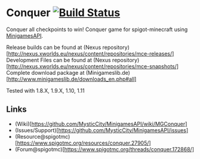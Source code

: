 Conquer [![Build Status](http://www.minigameslib.de/build.png?app=Conquer&major=1)](http://www.minigameslib.de/buildref.php?app=Conquer&major=1)
=======

Conquer all checkpoints to win!
Conquer game for spigot-minecraft using [MinigamesAPI](https://github.com/MysticCity/MinigamesAPI).

Release builds can be found at (Nexus repository)[http://nexus.xworlds.eu/nexus/content/repositories/mce-releases/]
Development Files can be found at (Nexus repository)[http://nexus.xworlds.eu/nexus/content/repositories/mce-snapshots/]
Complete download package at (Minigameslib.de)[http://www.minigameslib.de/downloads_en.php#all]

Tested with 1.8.X, 1.9.X, 1.10, 1.11

Links
--------

- (Wiki)[https://github.com/MysticCity/MinigamesAPI/wiki/MGConquer]
- (Issues/Support)[https://github.com/MysticCity/MinigamesAPI/issues]
- (Resource@spigotmc)[https://www.spigotmc.org/resources/conquer.27905/]
- (Forum@spigotmc)[https://www.spigotmc.org/threads/conquer.172868/]
